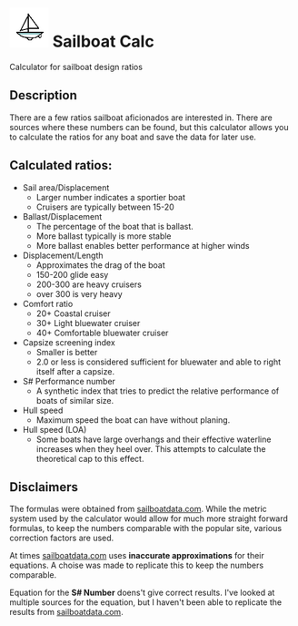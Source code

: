 # ![icon](static/img/logo.png) Sailboat Calc

Calculator for sailboat design ratios

## Description

There are a few ratios sailboat aficionados are interested in. There are sources where these numbers can be found, but this calculator allows you to calculate the ratios for any boat and save the data for later use.

## Calculated ratios:

- Sail area/Displacement
	- Larger number indicates a sportier boat
	- Cruisers are typically between 15-20
- Ballast/Displacement
	- The percentage of the boat that is ballast.
	- More ballast typically is more stable
	- More ballast enables better performance at higher winds
- Displacement/Length
	- Approximates the drag of the boat
	- 150-200 glide easy
	- 200-300 are heavy cruisers
	- over 300 is very heavy
- Comfort ratio
	- 20+ Coastal cruiser
	- 30+ Light bluewater cruiser
	- 40+ Comfortable bluewater cruiser
- Capsize screening index
	- Smaller is better
	- 2.0 or less is considered sufficient for bluewater and able to right itself after a capsize.
- S# Performance number
	- A synthetic index that tries to predict the relative performance of boats of similar size.
- Hull speed
	- Maximum speed the boat can have without planing.
-  Hull speed (LOA)
	- Some boats have large overhangs and their effective waterline increases when they heel over. This attempts to calculate the theoretical cap to this effect.

## Disclaimers

The formulas were obtained from [sailboatdata.com](https://sailboatdata.com/). While the metric system used by the calculator would allow for much more straight forward formulas, to keep the numbers comparable with the popular site, various correction factors are used. 

At times [sailboatdata.com](https://sailboatdata.com/) uses **inaccurate approximations** for their equations. A choise was made to replicate this to keep the numbers comparable. 

Equation for the **S# Number** doens't give correct results. I've looked at multiple sources for the equation, but I haven't been able to replicate the results from [sailboatdata.com](https://sailboatdata.com/).
